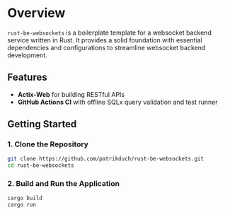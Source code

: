 # Overview

`rust-be-websockets` is a boilerplate template for a websocket backend service written in Rust. It provides a solid foundation with essential dependencies and configurations to streamline websocket backend development.

## Features


- **Actix-Web** for building RESTful APIs
- **GitHub Actions CI** with offline SQLx query validation and test runner


## Getting Started

### 1. Clone the Repository

```sh
git clone https://github.com/patrikduch/rust-be-websockets.git
cd rust-be-websockets
```

### 2. Build and Run the Application

```sh
cargo build
cargo run
```